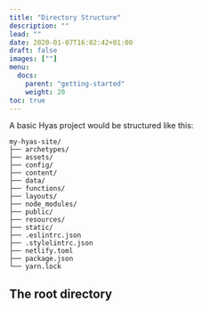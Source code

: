 ```yaml
---
title: "Directory Structure"
description: ""
lead: ""
date: 2020-01-07T16:02:42+01:00
draft: false
images: [""]
menu: 
  docs:
    parent: "getting-started"
    weight: 20
toc: true
---
```


A basic Hyas project would be structured like this:

```
my-hyas-site/
├── archetypes/
├── assets/
├── config/
├── content/
├── data/
├── functions/
├── layouts/
├── node_modules/
├── public/
├── resources/
├── static/
├── .eslintrc.json
├── .stylelintrc.json
├── netlify.toml
├── package.json
└── yarn.lock
```

## The root directory
